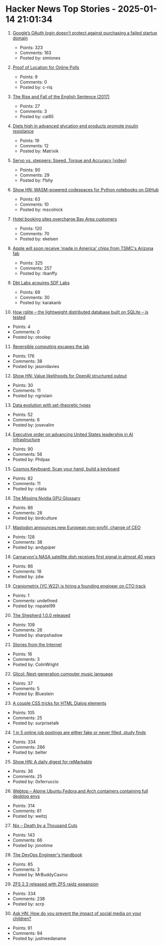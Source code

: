# Hacker News Top Stories - 2025-01-14 21:01:34

1. [Google’s OAuth login doesn’t protect against purchasing a failed startup domain](https://trufflesecurity.com/blog/millions-at-risk-due-to-google-s-oauth-flaw)
   - Points: 323
   - Comments: 163
   - Posted by: simiones

2. [Proof of Location for Online Polls](https://ip-vote.com/geolocation_via_latency.html)
   - Points: 9
   - Comments: 0
   - Posted by: c-riq

3. [The Rise and Fall of the English Sentence (2017)](https://nautil.us/the-rise-and-fall-of-the-english-sentence-236880/)
   - Points: 27
   - Comments: 3
   - Posted by: cal85

4. [Diets high in advanced glycation end products promote insulin resistance](https://examine.com/research-feed/study/9kjAb0/)
   - Points: 19
   - Comments: 12
   - Posted by: Matrixik

5. [Servo vs. steppers: Speed, Torque and Accuracy [video]](https://www.youtube.com/watch?v=H-nO1F-AO9I)
   - Points: 90
   - Comments: 29
   - Posted by: f1shy

6. [Show HN: WASM-powered codespaces for Python notebooks on GitHub](https://docs.marimo.io/guides/publishing/playground/#open-notebooks-hosted-on-github)
   - Points: 63
   - Comments: 10
   - Posted by: mscolnick

7. [Hotel booking sites overcharge Bay Area customers](https://www.sfgate.com/travel/article/hotel-booking-sites-overcharge-bay-area-travelers-20025145.php)
   - Points: 120
   - Comments: 70
   - Posted by: ekelsen

8. [Apple will soon receive 'made in America' chips from TSMC's Arizona fab](https://www.tomshardware.com/tech-industry/apple-will-soon-receive-made-in-america-chips-from-tsmcs-arizona-fab-company-in-final-stages-of-quality-verification)
   - Points: 325
   - Comments: 257
   - Posted by: rbanffy

9. [Dbt Labs acquires SDF Labs](https://www.getdbt.com/blog/dbt-labs-acquires-sdf-labs)
   - Points: 69
   - Comments: 30
   - Posted by: karakanb

10. [How rqlite – the lightweight distributed database built on SQLite – is tested](https://philipotoole.com/how-is-rqlite-tested/)
   - Points: 4
   - Comments: 0
   - Posted by: otoolep

11. [Reversible computing escapes the lab](https://spectrum.ieee.org/reversible-computing)
   - Points: 176
   - Comments: 38
   - Posted by: jasondavies

12. [Show HN: Value likelihoods for OpenAI structured output](https://arena-ai.github.io/structured-logprobs/)
   - Points: 30
   - Comments: 11
   - Posted by: ngrislain

13. [Data evolution with set-theoretic types](https://dashbit.co/blog/data-evolution-with-set-theoretic-types)
   - Points: 52
   - Comments: 6
   - Posted by: josevalim

14. [Executive order on advancing United States leadership in AI infrastructure](https://www.whitehouse.gov/briefing-room/presidential-actions/2025/01/14/executive-order-on-advancing-united-states-leadership-in-artificial-intelligence-infrastructure/)
   - Points: 90
   - Comments: 56
   - Posted by: Philpax

15. [Cosmos Keyboard: Scan your hand, build a keyboard](https://ryanis.cool/cosmos/)
   - Points: 82
   - Comments: 11
   - Posted by: cdata

16. [The Missing Nvidia GPU Glossary](https://modal.com/gpu-glossary/readme)
   - Points: 86
   - Comments: 28
   - Posted by: birdculture

17. [Mastodon announces new European non-profit, change of CEO](https://blog.joinmastodon.org/2025/01/the-people-should-own-the-town-square/)
   - Points: 128
   - Comments: 38
   - Posted by: andypiper

18. [Carnarvon's NASA satellite dish receives first signal in almost 40 years](https://www.abc.net.au/news/2024-12-03/carnarvon-nasa-dish-receives-signal-repairs/104672866)
   - Points: 86
   - Comments: 18
   - Posted by: zdw

19. [Craniometrix (YC W22) is hiring a founding engineer on CTO track](https://www.ycombinator.com/companies/craniometrix/jobs/5Ucqf0Q-founding-full-stack-engineer-cto-track)
   - Points: 1
   - Comments: undefined
   - Posted by: nspatel99

20. [The Shepherd 1.0.0 released](https://guix.gnu.org/en/blog/2024/the-shepherd-1.0.0-released/)
   - Points: 109
   - Comments: 26
   - Posted by: sharpshadow

21. [Stories from the Internet](https://dbrgn.ch/stories-from-the-internet.html)
   - Points: 16
   - Comments: 3
   - Posted by: ColinWright

22. [Glicol: Next-generation computer music language](https://glicol.org/)
   - Points: 37
   - Comments: 5
   - Posted by: Bluestein

23. [A couple CSS tricks for HTML Dialog elements](https://cassidoo.co/post/css-for-dialogs/)
   - Points: 105
   - Comments: 25
   - Posted by: surprisetalk

24. [1 in 5 online job postings are either fake or never filled, study finds](https://gizmodo.com/1-in-5-online-job-postings-are-either-fake-or-never-filled-study-finds-2000549706)
   - Points: 334
   - Comments: 286
   - Posted by: belter

25. [Show HN: A daily digest for reMarkable](https://digest.ferrucc.io/)
   - Points: 36
   - Comments: 25
   - Posted by: 0xferruccio

26. [Webtop – Alpine,Ubuntu,Fedora,and Arch containers containing full desktop envs](https://docs.linuxserver.io/images/docker-webtop/)
   - Points: 314
   - Comments: 61
   - Posted by: weitzj

27. [Nix – Death by a Thousand Cuts](https://www.dgt.is/blog/2025-01-10-nix-death-by-a-thousand-cuts/)
   - Points: 143
   - Comments: 66
   - Posted by: jonotime

28. [The DevOps Engineer's Handbook](https://octopus.com/devops/)
   - Points: 85
   - Comments: 3
   - Posted by: MrBuddyCasino

29. [ZFS 2.3 released with ZFS raidz expansion](https://github.com/openzfs/zfs/releases/tag/zfs-2.3.0)
   - Points: 334
   - Comments: 238
   - Posted by: scrp

30. [Ask HN: How do you prevent the impact of social media on your children?](undefined)
   - Points: 91
   - Comments: 94
   - Posted by: justneedaname

